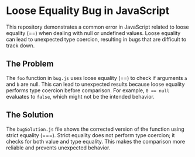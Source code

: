 # Loose Equality Bug in JavaScript

This repository demonstrates a common error in JavaScript related to loose equality (==) when dealing with null or undefined values.  Loose equality can lead to unexpected type coercion, resulting in bugs that are difficult to track down.

## The Problem

The `foo` function in `bug.js` uses loose equality (==) to check if arguments `a` and `b` are null.  This can lead to unexpected results because loose equality performs type coercion before comparison.  For example, `0 == null` evaluates to `false`, which might not be the intended behavior.

## The Solution

The `bugSolution.js` file shows the corrected version of the function using strict equality (===).  Strict equality does not perform type coercion; it checks for both value and type equality.  This makes the comparison more reliable and prevents unexpected behavior.